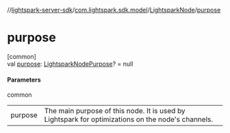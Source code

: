 //[lightspark-server-sdk](../../../index.md)/[com.lightspark.sdk.model](../index.md)/[LightsparkNode](index.md)/[purpose](purpose.md)

# purpose

[common]\
val [purpose](purpose.md): [LightsparkNodePurpose](../-lightspark-node-purpose/index.md)? = null

#### Parameters

common

| | |
|---|---|
| purpose | The main purpose of this node. It is used by Lightspark for optimizations on the node's channels. |
